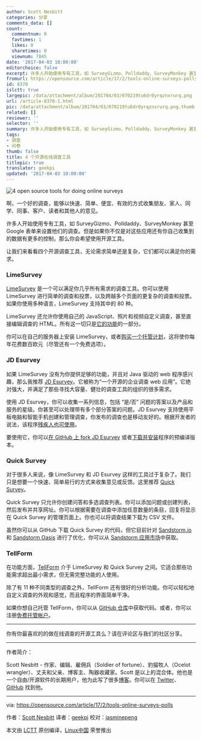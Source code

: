 ```yaml
---
author: Scott Nesbitt
categories: 分享
comments_data: []
count:
  commentnum: 0
  favtimes: 1
  likes: 0
  sharetimes: 0
  viewnum: 7845
date: '2017-04-03 10:00:00'
editorchoice: false
excerpt: 许多人开始使用专有工具，如 SurveyGizmo、Polldaddy、SurveyMonkey 甚至 Google 表单来设置他们的调查。但是如果你不仅是对这些应用还有你自己收集到的数据有更多的控制，那么你会希望使用开源工具。
fromurl: https://opensource.com/article/17/2/tools-online-surveys-polls
id: 8370
islctt: true
largepic: /data/attachment/album/201704/03/070219tu6dr0yrqznxrurq.png
url: /article-8370-1.html
pic: /data/attachment/album/201704/03/070219tu6dr0yrqznxrurq.png.thumb.jpg
related: []
reviewer: ''
selector: ''
summary: 许多人开始使用专有工具，如 SurveyGizmo、Polldaddy、SurveyMonkey 甚至 Google 表单来设置他们的调查。但是如果你不仅是对这些应用还有你自己收集到的数据有更多的控制，那么你会希望使用开源工具。
tags:
- 调查
- 问卷
thumb: false
title: 4 个开源在线调查工具
titlepic: true
translator: geekpi
updated: '2017-04-03 10:00:00'
---
```


![4 open source tools for doing online surveys](/data/attachment/album/201704/03/070219tu6dr0yrqznxrurq.png "4 open source tools for doing online surveys")


啊，一个好的调查，能够以快速、简单、便宜、有效的方式收集朋友、家人、同学、同事、客户、读者和其他人的意见。


许多人开始使用专有工具，如 SurveyGizmo、Polldaddy、SurveyMonkey 甚至 Google 表单来设置他们的调查。但是如果你不仅是对这些应用还有你自己收集到的数据有更多的控制，那么你会希望使用开源工具。


让我们来看看四个开源调查工具，无论需求简单还是复杂，它们都可以满足你的需求。


### LimeSurvey


[LimeSurvey](https://www.limesurvey.org/) 是一个可以满足你几乎所有需求的调查工具。你可以使用 LimeSurvey 进行简单的调查和投票，以及跨越多个页面的更复杂的调查和投票。如果你使用多种语言，LimeSurvey 支持其中的 80 种。


LimeSurvey 还允许你使用自己的 JavaScript、照片和视频自定义调查，甚至直接编辑调查的 HTML。所有这一切只是[它的功能](https://www.limesurvey.org/about-limesurvey/features)的一部分。


你可以在自己的服务器上安装 LimeSurvey，或者[购买一个托管计划](https://www.limesurvey.org/services)，这将使你每年花费数百欧元（尽管还有一个免费选项）。


### JD Esurvey


如果 LimeSurvey 没有为你提供足够的功能，并且对 Java 驱动的 web 程序感兴趣，那么我推荐 [JD Esurvey](https://www.jdsoft.com/jd-esurvey.html)。它被称为“一个开源的企业调查 web 应用”。它绝对强大，并满足了那些寻找大容量、健壮的调查工具的组织的很多需求。


使用 JD Esurvey，你可以收集一系列信息，包括 “是/否” 问题的答案以及产品和服务的星级。你甚至可以处理带有多个部分答案的问题。JD Esurvey 支持使用平板电脑和智能手机创建和管理调查，你发布的调查也是移动友好的。根据开发者的说法，该程序[残疾人也可使用](https://www.ada.gov/508/)。


要使用它，你可以[在 GitHub 上 fork JD Esurvey](https://github.com/JD-Software/JDeSurvey) 或者[下载并安装](https://github.com/JD-Software/JDeSurvey/wiki/Download-and-Installation)程序的预编译版本。


### Quick Survey


对于很多人来说，像 LimeSurvey 和 JD Esurvey 这样的工具过于复杂了。我们只是想要一个快速、简单易行的方式来收集意见或反馈。这里推荐 [Quick Survey](https://github.com/simonv3/quick-survey/)。


Quick Survey 只允许你创建问答和多选调查列表。你可以添加问题或创建列表，然后发布并共享网址。你可以根据需要在调查中添加任意数量的条目，回复将显示在 Quick Survey 的管理页面上。你也可以将调查结果下载为 CSV 文件。


虽然你可以从 GitHub 下载 Quick Survey 的代码，但它目前针对 [Sandstorm.io](http://sandstorm.io/) 和 [Sandstorm Oasis](http://oasis.sandstorm.io/) 进行了优化，你可以从 [Sandstorm 应用市场](https://apps.sandstorm.io/app/wupmzqk4872vgsye9t9x5dmrdw17mad97dk21jvcm2ph4jataze0)中获取。


### TellForm


在功能方面，[TellForm](https://www.tellform.com/) 介于 LimeSurvey 和 Quick Survey 之间。它适合那些功能需求超出最小需求，但无需完整功能的人使用。


除了有 11 种不同类型的调查之外，TellForm 还有很好的分析功能。你可以轻松地自定义调查的外观和感觉，而且程序的界面简单干净。


如果你想自己托管 TellForm，你可以从 [GitHub 仓库](https://github.com/whitef0x0/tellform)中获取代码。或者，你可以注册[免费托管帐户](https://admin.tellform.com/#!/signup)。




---


你有你最喜欢的的做在线调查的开源工具么？请在评论区与我们的社区分享。




---


作者简介：


Scott Nesbitt - 作家、编辑、雇佣兵（Soldier of fortune）、豹猫牧人（Ocelot wrangler）、丈夫和父亲、博客主、陶器收藏家。Scott 是以上的混合体。他也是一个自由/开源软件的长期用户，他为此写了很多[博客](https://apps.sandstorm.io/app/wupmzqk4872vgsye9t9x5dmrdw17mad97dk21jvcm2ph4jataze0)。你可以在 [Twitter](https://www.tellform.com/)、[GitHub](https://github.com/whitef0x0/tellform) 找到他。




---


via: <https://opensource.com/article/17/2/tools-online-surveys-polls>


作者：[Scott Nesbitt](https://opensource.com/users/scottnesbitt)  译者：[geekpi](https://github.com/geekpi) 校对：[jasminepeng](https://github.com/jasminepeng)


本文由 [LCTT](https://github.com/LCTT/TranslateProject) 原创编译，[Linux中国](https://linux.cn/) 荣誉推出